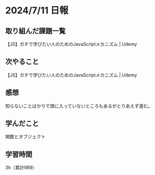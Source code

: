 # 2024/7/11 日報
## 取り組んだ課題一覧
【JS】ガチで学びたい人のためのJavaScriptメカニズム | Udemy

## 次やること
【JS】ガチで学びたい人のためのJavaScriptメカニズム | Udemy


## 感想
知らないことばかりで頭に入っていないところもあるがとりあえず進む。

## 学んだこと
関数とオブジェクト

## 学習時間
3h（累計989）
